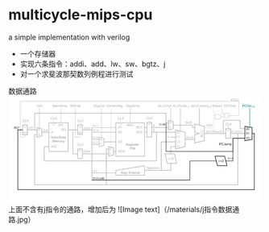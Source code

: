 # multicycle-mips-cpu
a simple implementation with verilog

+ 一个存储器
+ 实现六条指令：addi、add、lw、sw、bgtz、j
+ 对一个求斐波那契数列例程进行测试

数据通路
![Image text](https://github.com/JK1Zhang/multicycle-mips-cpu/blob/master/materials/j%E6%8C%87%E4%BB%A4%E6%95%B0%E6%8D%AE%E9%80%9A%E8%B7%AF.jpg)
上面不含有j指令的通路，增加后为
![Image text]（/materials/j指令数据通路.jpg）
